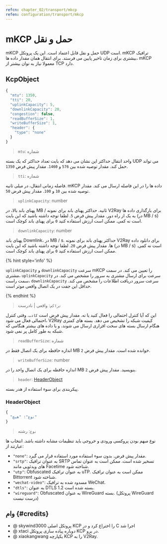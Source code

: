 ```yaml
---
refcn: chapter_02/transport/mkcp
refen: configuration/transport/mkcp
---
```

# mKCP حمل و نقل

mKCP حمل و نقل قابل اعتماد است. این یک پروتکل UDP است. mKCP ترافیک بیشتری برای زمان تاخیر پایین می فرستد. برای انتقال همان مقدار داده ها، mKCP معمولا نیاز به توان بیشتر از TCP دارد.

## KcpObject

```javascript
{
  "mtu": 1350,
  "tti": 20,
  "uplinkCapacity": 5,
  "downlinkCapacity": 20,
  "congestion": false,
  "readBufferSize": 1,
  "writeBufferSize": 1,
  "header": {
    "type": "none"
  }
}
```

> `mtu`: شماره

واحد انتقال حداکثر این نشان می دهد که بایت تعداد حداکثر که یک بسته UDP می تواند حمل کند. مقدار توصیه شده بین `576` و `1460`. مقدار پیش فرض `1350`.

> `tti`: شماره

فاصله زمانی انتقال، در میلی ثانیه. mKCP داده ها را در این فاصله ارسال می کند. مقدار توصیه شده بین `10` و `100`. مقدار پیش فرض `50`.

> `uplinkCapacity`: number

پهنای باند بالا، در MB / ثانیه. حداکثر پهنای باند برای نمونه V2Ray برای بارگذاری داده ها به یک از راه دور. مقدار پیش فرض `5`. لطفا توجه داشته باشید که این بایت (در MB / s) است نه کمی. ممکن است ارزش استفاده کنید `0` برای پهنای باند کوچک است.

> `downlinkCapacity`: number

پهنای باند Downlink، در MB / s. حداکثر پهنای باند برای نمونه V2Ray برای دانلود داده ها. مقدار پیش فرض `20`. لطفا توجه داشته باشید که این بایت (در MB / s) است نه کمی. ممکن است ارزش استفاده کنید `0` برای پهنای باند کوچک است.

{% hint style='info' %}

`uplinkCapacity` و `downlinkCapacity` سرعت mKCP را تعیین می کند. در سمت مشتری، `uplinkCapacity` سرعت برای ارسال مشتری به سرور را مشخص می کند. در سمت راست، `downlinkCapacity` سرعت سرور دریافت اطلاعات را مشخص می کند. حداقل این جفت در یک اتصال واقعی موثر است.

{% endhint %}

> `تراکم`: واقعی | نادرست

این که آیا کنترل احتمالی را فعال کنید یا نه. مقدار پیش فرض است `کاذب`. وقتی کنترل احتمالی فعال می شود، V2Ray کیفیت شبکه را تشخیص می دهد. بسته های کمتری هنگام ارسال بسته های سخت افزاری ارسال می شوند، و یا داده های بیشتر هنگامی که شبکه به طور کامل پر نمی شود.

> `readBufferSize`: شماره

اندازه حافظه برای یک اتصال فقط در MB خوانده شده است. مقدار پیش فرض `2`.

> `writeBufferSize`: number

اندازه حافظه برای یک اتصال واحد را در MB بنویسید. مقدار پیش فرض `2`.

> `header`: [HeaderObject](#headerobject)

پیکربندی برای سوء استفاده از هدر بسته.

### HeaderObject

```javascript
{
  "نوع": "هیچ"
}
```

> `نوع`: رشته

نوع مبهم بودن پروکسی ورودی و خروجی باید تنظیمات مشابه داشته باشد. انتخاب ها عبارتند از:

* `"none"`: مقدار پیش فرض. بدون سوء استفاده مورد استفاده قرار می گیرد.
* `"srtp"`: به عنوان ترافیک SRTP تسخیر شده است. ممکن است به عنوان تماس های ویدئویی مانند Facetime شناخته شود.
* `"utp"`: Obfuscated به عنوان ترافیک uTP. ممکن است به عنوان ترافیک Bittorrent شناخته شود.
* `"wechat-video"`: مسدود شده به ترافیک WeChat.
* `"dtls"`: به عنوان DTLS 1.2 بسته شده است.
* `"wireguard"`: Obfuscated به عنوان WireGuard بسته. (پروتکل WireGuard درست نیست)

## وام {#credits}

* @ skywind3000 پروتکل اصلی KCP را اختراع کرد و در C اجرا شد
* @ xtaci دوباره پیاده سازی پروتکل KCP در برو.
* @ xiaokangwang یکپارچه KCP را به V2Ray.